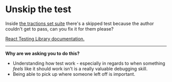 # Unskip the test

Inside [the tractions set suite](/src/components/transactions/index.test.tsx) there's a skipped test because the author couldn't get to pass, can you fix it for them please?

[React Testing Library documentation.](https://testing-library.com/docs/dom-testing-library/)

---

**Why are we asking you to do this?**

- Understanding how test work - especially in regards to when something _feels_ like it should work isn't is a really valuable debugging skill.
- Being able to pick up where someone left off is important.
